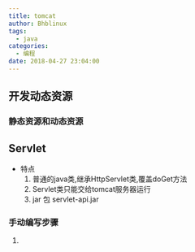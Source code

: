 ```yaml
---
title: tomcat
author: Bhblinux
tags:
  - java
categories:
  - 编程
date: 2018-04-27 23:04:00
---
```

## 开发动态资源

### 静态资源和动态资源

## Servlet

- 特点
	1. 普通的java类,继承HttpServlet类,覆盖doGet方法
   2. Servlet类只能交给tomcat服务器运行
   3. jar 包 servlet-api.jar
   
### 手动编写步骤
1. 